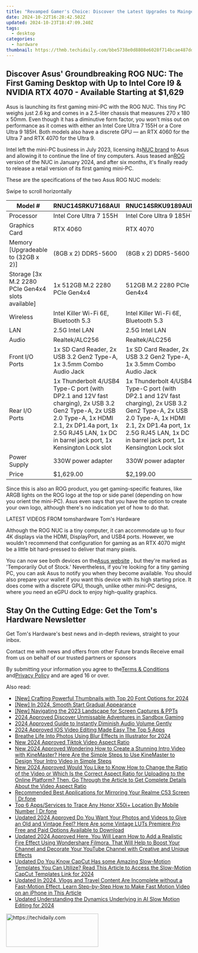 ```yaml
---
title: "Revamped Gamer's Choice: Discover the Latest Upgrades to Maingear's North Desktop Lineup"
date: 2024-10-22T16:28:42.502Z
updated: 2024-10-23T18:47:09.240Z
tags:
  - desktop
categories:
  - hardware
thumbnail: https://thmb.techidaily.com/bbe5738e0d8808e6028f714bcae487dd6fc59c5258568d2db4f80369dfe5ae67.jpg
---
```


## Discover Asus' Groundbreaking ROG NUC: The First Gaming Desktop with Up to Intel Core I9 & NVIDIA RTX 4070 - Available Starting at $1,629

Asus is launching its first gaming mini-PC with the ROG NUC. This tiny PC weighs just 2.6 kg and comes in a 2.5-liter chassis that measures 270 x 180 x 50mm. Even though it has a diminutive form factor, you won't miss out on performance as it comes with either an Intel Core Ultra 7 155H or a Core Ultra 9 185H. Both models also have a discrete GPU — an RTX 4060 for the Ultra 7 and RTX 4070 for the Ultra 9.

 Intel left the mini-PC business in July 2023, licensing its[NUC brand](https://www.tomshardware.com/news/nuc-is-now-officially-part-of-the-asus-product-lineup) to Asus and allowing it to continue the line of tiny computers. Asus teased an[ROG](https://www.tomshardware.com/desktops/mini-pcs/asus-teases-rog-nuc-ready-to-be-unveiled-on-january-8) version of the NUC in January 2024, and after six months, it's finally ready to release a retail version of its first gaming mini-PC.

These are the specifications of the two Asus ROG NUC models:

 Swipe to scroll horizontally

| Model #                                             | RNUC14SRKU7168AUI                                                                                                                                                                                                  | RNUC14SRKU9189AUI                                                                                                                                                                                                  |
| --------------------------------------------------- | ------------------------------------------------------------------------------------------------------------------------------------------------------------------------------------------------------------------ | ------------------------------------------------------------------------------------------------------------------------------------------------------------------------------------------------------------------ |
| Processor                                           | Intel Core Ultra 7 155H                                                                                                                                                                                            | Intel Core Ultra 9 185H                                                                                                                                                                                            |
| Graphics Card                                       | RTX 4060                                                                                                                                                                                                           | RTX 4070                                                                                                                                                                                                           |
| Memory \[Upgradeable to (32GB x 2)\]                | (8GB x 2) DDR5-5600                                                                                                                                                                                                | (8GB x 2) DDR5-5600                                                                                                                                                                                                |
| Storage \[3x M.2 2280 PCIe Gen4x4 slots available\] | 1x 512GB M.2 2280 PCIe Gen4x4                                                                                                                                                                                      | 512GB M.2 2280 PCIe Gen4x4                                                                                                                                                                                         |
| Wireless                                            | Intel Killer Wi-Fi 6E, Bluetooth 5.3                                                                                                                                                                               | Intel Killer Wi-Fi 6E, Bluetooth 5.3                                                                                                                                                                               |
| LAN                                                 | 2.5G Intel LAN                                                                                                                                                                                                     | 2.5G Intel LAN                                                                                                                                                                                                     |
| Audio                                               | Realtek/ALC256                                                                                                                                                                                                     | Realtek/ALC256                                                                                                                                                                                                     |
| Front I/O Ports                                     | 1x SD Card Reader, 2x USB 3.2 Gen2 Type-A, 1x 3.5mm Combo Audio Jack                                                                                                                                               | 1x SD Card Reader, 2x USB 3.2 Gen2 Type-A, 1x 3.5mm Combo Audio Jack                                                                                                                                               |
| Rear I/O Ports                                      | 1x Thunderbolt 4/USB4 Type-C port (with DP2.1 and 12V fast charging), 2x USB 3.2 Gen2 Type-A, 2x USB 2.0 Type-A, 1x HDMI 2.1, 2x DP1.4a port, 1x 2.5G RJ45 LAN, 1x DC in barrel jack port, 1x Kensington Lock slot | 1x Thunderbolt 4/USB4 Type-C port (with DP2.1 and 12V fast charging), 2x USB 3.2 Gen2 Type-A, 2x USB 2.0 Type-A, 1x HDMI 2.1, 2x DP1.4a port, 1x 2.5G RJ45 LAN, 1x DC in barrel jack port, 1x Kensington Lock slot |
| Power Supply                                        | 330W power adapter                                                                                                                                                                                                 | 330W power adapter                                                                                                                                                                                                 |
| Price                                               | $1,629.00                                                                                                                                                                                                          | $2,199.00                                                                                                                                                                                                          |

 Since this is also an ROG product, you get gaming-specific features, like ARGB lights on the ROG logo at the top or side panel (depending on how you orient the mini-PC). Asus even says that you have the option to create your own logo, although there's no indication yet of how to do that.

 LATEST VIDEOS FROM tomshardware Tom's Hardware

 Although the ROG NUC is a tiny computer, it can accommodate up to four 4K displays via the HDMI, DisplayPort, and USB4 ports. However, we wouldn't recommend that configuration for gaming as an RTX 4070 might be a little bit hard-pressed to deliver that many pixels.

 You can now see both devices on the[Asus website](https://clk.tradedoubler.com/click?p=332082&a=2384895&epi=tomshardware-us-6479410811963061514&url=https%3A%2F%2Frog.asus.com%2Fus%2Fdesktops%2Fmini-pc%2Frog-nuc%2F) , but they're marked as 'Temporarily Out of Stock.' Nevertheless, if you're looking for a tiny gaming PC, you can ask Asus to notify you when they become available. You should also prepare your wallet if you want this device with its high starting price. It does come with a discrete GPU, though, unlike other mini-PC designs, where you need an eGPU dock to enjoy high-quality graphics.

## Stay On the Cutting Edge: Get the Tom's Hardware Newsletter

 Get Tom's Hardware's best news and in-depth reviews, straight to your inbox.

 Contact me with news and offers from other Future brands  Receive email from us on behalf of our trusted partners or sponsors

 By submitting your information you agree to the[Terms & Conditions](https://futureplc.com/terms-conditions/) and[Privacy Policy](https://futureplc.com/privacy-policy/) and are aged 16 or over.

<ins class="adsbygoogle"
     style="display:block"
     data-ad-format="autorelaxed"
     data-ad-client="ca-pub-7571918770474297"
     data-ad-slot="1223367746"></ins>

<ins class="adsbygoogle"
     style="display:block"
     data-ad-client="ca-pub-7571918770474297"
     data-ad-slot="8358498916"
     data-ad-format="auto"
     data-full-width-responsive="true"></ins>

<span class="atpl-alsoreadstyle">Also read:</span>
<div><ul>
<li><a href="https://facebook-video-share.techidaily.com/new-crafting-powerful-thumbnails-with-top-20-font-options-for-2024/"><u>[New] Crafting Powerful Thumbnails with Top 20 Font Options for 2024</u></a></li>
<li><a href="https://fox-info.techidaily.com/new-in-2024-smooth-start-gradual-appearance/"><u>[New] In 2024, Smooth Start Gradual Appearance</u></a></li>
<li><a href="https://screen-sharing-recording.techidaily.com/new-navigating-the-2023-landscape-for-screen-captures-and-ppts/"><u>[New] Navigating the 2023 Landscape for Screen Captures & PPTs</u></a></li>
<li><a href="https://visual-screen-recording.techidaily.com/2024-approved-discover-unmissable-adventures-in-sandbox-gaming/"><u>2024 Approved Discover Unmissable Adventures in Sandbox Gaming</u></a></li>
<li><a href="https://sound-optimizing.techidaily.com/2024-approved-guide-to-instantly-diminish-audio-volume-gently/"><u>2024 Approved Guide to Instantly Diminish Audio Volume Gently</u></a></li>
<li><a href="https://youtube-webster.techidaily.com/approved-ios-video-editing-made-easy-the-top-5-apps/"><u>2024 Approved IOS Video Editing Made Easy The Top 5 Apps</u></a></li>
<li><a href="https://fox-glue.techidaily.com/breathe-life-into-photos-using-blur-effects-in-illustrator-for-2024/"><u>Breathe Life Into Photos Using Blur Effects in Illustrator for 2024</u></a></li>
<li><a href="https://ai-video-editing.techidaily.com/new-2024-approved-tiktok-video-aspect-ratio/"><u>New 2024 Approved Tiktok Video Aspect Ratio</u></a></li>
<li><a href="https://ai-video-editing.techidaily.com/new-2024-approved-wondering-how-to-create-a-stunning-intro-video-with-kinemaster-here-are-the-simple-steps-to-use-kinemaster-to-design-your-intro-video-in-s/"><u>New 2024 Approved Wondering How to Create a Stunning Intro Video with KineMaster? Here Are the Simple Steps to Use KineMaster to Design Your Intro Video in Simple Steps</u></a></li>
<li><a href="https://ai-video-editing.techidaily.com/new-2024-approved-would-you-like-to-know-how-to-change-the-ratio-of-the-video-or-which-is-the-correct-aspect-ratio-for-uploading-to-the-online-platform-then/"><u>New 2024 Approved Would You Like to Know How to Change the Ratio of the Video or Which Is the Correct Aspect Ratio for Uploading to the Online Platform? Then, Go Through the Article to Get Complete Details About the Video Aspect Ratio</u></a></li>
<li><a href="https://screen-mirror.techidaily.com/recommended-best-applications-for-mirroring-your-realme-c53-screen-drfone-by-drfone-android/"><u>Recommended Best Applications for Mirroring Your Realme C53 Screen | Dr.fone</u></a></li>
<li><a href="https://android-location-track.techidaily.com/top-6-appsservices-to-trace-any-honor-x50iplus-location-by-mobile-number-drfone-by-drfone-virtual-android/"><u>Top 6 Apps/Services to Trace Any Honor X50i+ Location By Mobile Number | Dr.fone</u></a></li>
<li><a href="https://ai-video-editing.techidaily.com/updated-2024-approved-do-you-want-your-photos-and-videos-to-give-an-old-and-vintage-feel-here-are-some-vintage-luts-premiere-pro-free-and-paid-options-avail/"><u>Updated 2024 Approved Do You Want Your Photos and Videos to Give an Old and Vintage Feel? Here Are some Vintage LUTs Premiere Pro Free and Paid Options Available to Download</u></a></li>
<li><a href="https://ai-video-editing.techidaily.com/updated-2024-approved-here-you-will-learn-how-to-add-a-realistic-fire-effect-using-wondershare-filmora-that-will-help-to-boost-your-channel-and-decorate-you/"><u>Updated 2024 Approved Here, You Will Learn How to Add a Realistic Fire Effect Using Wondershare Filmora. That Will Help to Boost Your Channel and Decorate Your YouTube Channel with Creative and Unique Effects</u></a></li>
<li><a href="https://ai-video-editing.techidaily.com/updated-do-you-know-capcut-has-some-amazing-slow-motion-templates-you-can-utilize-read-this-article-to-access-the-slow-motion-capcut-templates-link-for-2024/"><u>Updated Do You Know CapCut Has some Amazing Slow-Motion Templates You Can Utilize? Read This Article to Access the Slow-Motion CapCut Templates Link for 2024</u></a></li>
<li><a href="https://ai-video-editing.techidaily.com/updated-in-2024-vlogs-and-travel-content-are-incomplete-without-a-fast-motion-effect-learn-step-by-step-how-to-make-fast-motion-video-on-an-iphone-in-this-a/"><u>Updated In 2024, Vlogs and Travel Content Are Incomplete without a Fast-Motion Effect. Learn Step-by-Step How to Make Fast Motion Video on an iPhone in This Article</u></a></li>
<li><a href="https://ai-video-editing.techidaily.com/updated-understanding-the-dynamics-underlying-in-ai-slow-motion-editing-for-2024/"><u>Updated Understanding the Dynamics Underlying in AI Slow Motion Editing for 2024</u></a></li>
</ul></div>

<!-- affiliate ads begin -->
<a href="https://25home.pxf.io/c/5597632/2148633/16836" target="_top" id="2148633">
  <img src="//a.impactradius-go.com/display-ad/16836-2148633" border="0" alt="https://techidaily.com" width="250" height="90"/>
</a>
<img height="0" width="0" src="https://25home.pxf.io/i/5597632/2148633/16836" style="position:absolute;visibility:hidden;" border="0" />
<!-- affiliate ads end -->

